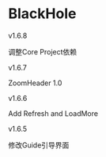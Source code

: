 # BlackHole

v1.6.8

调整Core Project依赖

v1.6.7

ZoomHeader 1.0

v1.6.6

Add Refresh and LoadMore

v1.6.5

修改Guide引导界面
